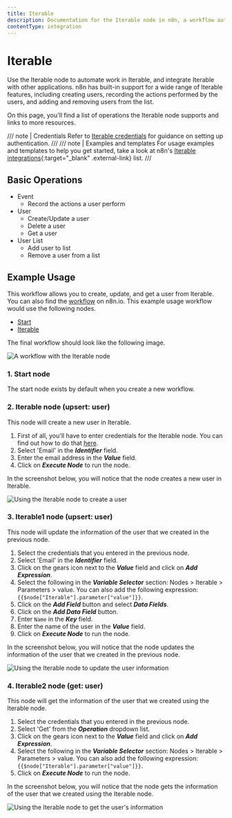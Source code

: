 ```yaml
---
title: Iterable
description: Documentation for the Iterable node in n8n, a workflow automation platform. Includes details of operations and configuration, and links to examples and credentials information.
contentType: integration
---
```


# Iterable

Use the Iterable node to automate work in Iterable, and integrate Iterable with other applications. n8n has built-in support for a wide range of Iterable features, including creating users, recording the actions performed by the users, and adding and removing users from the list. 

On this page, you'll find a list of operations the Iterable node supports and links to more resources.

/// note | Credentials
Refer to [Iterable credentials](/integrations/builtin/credentials/iterable/) for guidance on setting up authentication. 
///
/// note | Examples and templates
For usage examples and templates to help you get started, take a look at n8n's [Iterable integrations](https://n8n.io/integrations/iterable/){:target="_blank" .external-link} list.
///

## Basic Operations

* Event
    * Record the actions a user perform
* User
    * Create/Update a user
    * Delete a user
    * Get a user
* User List
    * Add user to list
    * Remove a user from a list

## Example Usage

This workflow allows you to create, update, and get a user from Iterable. You can also find the [workflow](https://n8n.io/workflows/813) on n8n.io. This example usage workflow would use the following nodes.
- [Start](/integrations/builtin/core-nodes/n8n-nodes-base.start/)
- [Iterable]()

The final workflow should look like the following image.

![A workflow with the Iterable node](/_images/integrations/builtin/app-nodes/iterable/workflow.png)

### 1. Start node

The start node exists by default when you create a new workflow.


### 2. Iterable node (upsert: user)

This node will create a new user in Iterable.

1. First of all, you'll have to enter credentials for the Iterable node. You can find out how to do that [here](/integrations/builtin/credentials/iterable/).
2. Select 'Email' in the ***Identifier*** field.
3. Enter the email address in the ***Value*** field.
4. Click on ***Execute Node*** to run the node.

In the screenshot below, you will notice that the node creates a new user in Iterable.

![Using the Iterable node to create a user](/_images/integrations/builtin/app-nodes/iterable/iterable_node.png)

### 3. Iterable1 node (upsert: user)

This node will update the information of the user that we created in the previous node.


1. Select the credentials that you entered in the previous node.
2. Select 'Email' in the ***Identifier*** field.
3. Click on the gears icon next to the ***Value*** field and click on ***Add Expression***.
4. Select the following in the ***Variable Selector*** section: Nodes > Iterable > Parameters > value. You can also add the following expression: `{{$node["Iterable"].parameter["value"]}}`.
5. Click on the ***Add Field*** button and select ***Data Fields***.
6. Click on the ***Add Data Field*** button.
7. Enter `Name` in the ***Key*** field.
8. Enter the name of the user in the ***Value*** field.
9. Click on ***Execute Node*** to run the node.

In the screenshot below, you will notice that the node updates the information of the user that we created in the previous node.

![Using the Iterable node to update the user information](/_images/integrations/builtin/app-nodes/iterable/iterable1_node.png)



### 4. Iterable2 node (get: user)

This node will get the information of the user that we created using the Iterable node.


1. Select the credentials that you entered in the previous node.
2. Select 'Get' from the ***Operation*** dropdown list.
3. Click on the gears icon next to the ***Value*** field and click on ***Add Expression***.
4. Select the following in the ***Variable Selector*** section: Nodes > Iterable > Parameters > value. You can also add the following expression: `{{$node["Iterable"].parameter["value"]}}`.
5. Click on ***Execute Node*** to run the node.

In the screenshot below, you will notice that the node gets the information of the user that we created using the Iterable node.

![Using the Iterable node to get the user's information](/_images/integrations/builtin/app-nodes/iterable/iterable2_node.png)

